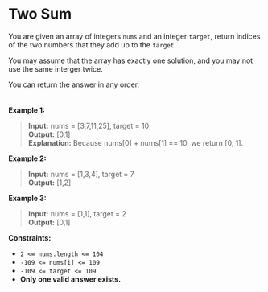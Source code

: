 # Two Sum

You are given an array of integers ``nums`` and an integer ``target``, return indices of the two numbers that they add up to the ``target``.

You may assume that the array has exactly one solution, and you may not use the same interger twice.

You can return the answer in any order.
\
\
\
**Example 1:**

>**Input:** nums = [3,7,11,25], target = 10\
>**Output:** [0,1]\
>**Explanation:** Because nums[0] + nums[1] == 10, we return [0, 1].

**Example 2:**

>**Input:** nums = [1,3,4], target = 7\
>**Output:** [1,2]

**Example 3:**

>**Input:** nums = [1,1], target = 2\
>**Output:** [0,1]

**Constraints:**

* ``2 <= nums.length <= 104``
* ``-109 <= nums[i] <= 109``
* ``-109 <= target <= 109``
* **Only one valid answer exists.**